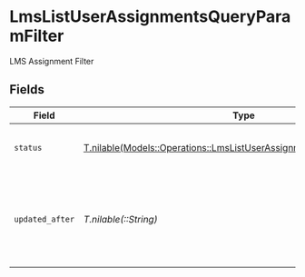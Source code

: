 # LmsListUserAssignmentsQueryParamFilter

LMS Assignment Filter


## Fields

| Field                                                                                                                                      | Type                                                                                                                                       | Required                                                                                                                                   | Description                                                                                                                                | Example                                                                                                                                    |
| ------------------------------------------------------------------------------------------------------------------------------------------ | ------------------------------------------------------------------------------------------------------------------------------------------ | ------------------------------------------------------------------------------------------------------------------------------------------ | ------------------------------------------------------------------------------------------------------------------------------------------ | ------------------------------------------------------------------------------------------------------------------------------------------ |
| `status`                                                                                                                                   | [T.nilable(Models::Operations::LmsListUserAssignmentsQueryParamStatus)](../../models/operations/lmslistuserassignmentsqueryparamstatus.md) | :heavy_minus_sign:                                                                                                                         | Filter to select assignment by status                                                                                                      |                                                                                                                                            |
| `updated_after`                                                                                                                            | *T.nilable(::String)*                                                                                                                      | :heavy_minus_sign:                                                                                                                         | Use a string with a date to only select results updated after that given date                                                              | 2020-01-01T00:00:00.000Z                                                                                                                   |